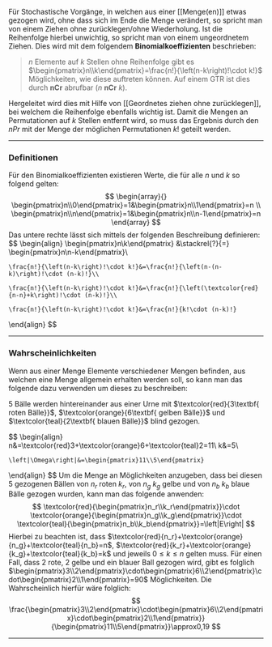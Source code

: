 Für Stochastische Vorgänge, in welchen aus einer [[Menge(en)]] etwas gezogen wird, ohne dass sich im Ende die Menge verändert, so spricht man von einem Ziehen ohne zurücklegen/ohne Wiederholung. Ist die Reihenfolge hierbei unwichtig, so spricht man von einem ungeordnetem Ziehen.
Dies wird mit dem folgendem **Binomialkoeffizienten** beschrieben:

>$n$ Elemente auf $k$ Stellen ohne Reihenfolge gibt es $\begin{pmatrix}n\\k\end{pmatrix}=\frac{n!}{\left(n-k\right)!\cdot k!}$ Möglichkeiten, wie diese auftreten können. Auf einem GTR ist dies durch $\textbf{nCr}$ abrufbar ($n~\textbf{nCr}~k$).

Hergeleitet wird dies mit Hilfe von [[Geordnetes ziehen ohne zurücklegen]], bei welchem die Reihenfolge ebenfalls wichtig ist. Damit die Mengen an Permutationen auf $k$ Stellen entfernt wird, so muss das Ergebnis durch den $nPr$ mit der Menge der möglichen Permutationen $k!$ geteilt werden.

---
### Definitionen
Für den Binomialkoeffizienten existieren Werte, die für alle $n$ und $k$ so folgend gelten:
$$
\begin{array}{} \begin{pmatrix}n\\0\end{pmatrix}=1&\begin{pmatrix}n\\1\end{pmatrix}=n
\\
\begin{pmatrix}n\\n\end{pmatrix}=1&\begin{pmatrix}n\\n-1\end{pmatrix}=n
\end{array}
$$
Das untere rechte lässt sich mittels der folgenden Beschreibung definieren:
$$
\begin{align}
	\begin{pmatrix}n\\k\end{pmatrix}
	&\stackrel{?}{=}
	\begin{pmatrix}n\\n-k\end{pmatrix}\\
	
	\frac{n!}{\left(n-k\right)!\cdot k!}&=\frac{n!}{\left(n-(n-k)\right)!\cdot (n-k)!}\\
	
	\frac{n!}{\left(n-k\right)!\cdot k!}&=\frac{n!}{\left(\textcolor{red}{n-n}+k\right)!\cdot (n-k)!}\\
	
	\frac{n!}{\left(n-k\right)!\cdot k!}&=\frac{n!}{k!\cdot (n-k)!}
\end{align}
$$

---
### Wahrscheinlichkeiten
Wenn aus einer Menge Elemente verschiedener Mengen befinden, aus welchen eine Menge allgemein erhalten werden soll, so kann man das folgende dazu verwenden um dieses zu beschreiben:

$5$ Bälle werden hintereinander aus einer Urne mit $\textcolor{red}{3\textbf{ roten Bälle}}$, $\textcolor{orange}{6\textbf{ gelben Bälle}}$ und $\textcolor{teal}{2\textbf{ blauen Bälle}}$ blind gezogen.

$$
\begin{align}
	n&=\textcolor{red}3+\textcolor{orange}6+\textcolor{teal}2=11\\
	k&=5\\
	
	\left|\Omega\right|&=\begin{pmatrix}11\\5\end{pmatrix}
\end{align}
$$
Um die Menge an Möglichkeiten anzugeben, dass bei diesen 5 gezogenen Bällen von $n_r$ roten $k_r$, von $n_g$ $k_g$ gelbe und von $n_b$ $k_b$ blaue Bälle gezogen wurden, kann man das folgende anwenden:
$$
	\textcolor{red}{\begin{pmatrix}n_r\\k_r\end{pmatrix}}\cdot
	\textcolor{orange}{\begin{pmatrix}n_g\\k_g\end{pmatrix}}\cdot
	\textcolor{teal}{\begin{pmatrix}n_b\\k_b\end{pmatrix}}=\left|E\right|
$$
Hierbei zu beachten ist, dass $\textcolor{red}{n_r}+\textcolor{orange}{n_g}+\textcolor{teal}{n_b}=n$, $\textcolor{red}{k_r}+\textcolor{orange}{k_g}+\textcolor{teal}{k_b}=k$ und jeweils $0\le k\le n$ gelten muss.
Für einen Fall, dass 2 rote, 2 gelbe und ein blauer Ball gezogen wird, gibt es folglich $\begin{pmatrix}3\\2\end{pmatrix}\cdot\begin{pmatrix}6\\2\end{pmatrix}\cdot\begin{pmatrix}2\\1\end{pmatrix}=90$ Möglichkeiten. Die Wahrscheinlich hierfür wäre folglich:
$$
\frac{\begin{pmatrix}3\\2\end{pmatrix}\cdot\begin{pmatrix}6\\2\end{pmatrix}\cdot\begin{pmatrix}2\\1\end{pmatrix}}{\begin{pmatrix}11\\5\end{pmatrix}}\approx0,19
$$

---